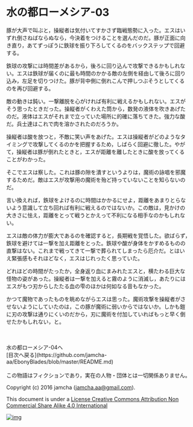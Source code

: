 # 水の都ローメシア-03

豚が大声で叫ぶと，操縦者は気付いてすかさず臨戦態勢に入った。エスはい  
ずれ倒さねばならぬなら，今決着をつけることを選んだのだ。豚が正面に向  
き直り，あてずっぽうに鉄球を振り下ろしてくるのをバックステップで回避  
する。  

鉄球の攻撃には時間差があるから，後ろに回り込んで攻撃できるかもしれな  
い。エスは鉄球が届くのに最も時間のかかる敵の左側を経由して後ろに回り  
込み，左足を切りつけた。豚が背中側に倒れこんで押しつぶそうとしてくる  
のを再び回避する。  

敵の動きは鈍い。一撃離脱を心がければ有利に戦えるかもしれない。エスが  
そう思ったときだった。操縦者がくわえた筒から，数発の液体を吹きあげた  
のだ。液体はエスがそれまで立っていた場所に的確に落ちてきた。強力な酸  
だ。兵士達はこれで肉を溶かされたのだろうか。  

操縦者は酸を放つと，不敵に笑い声をあげた。エスは操縦者がどのようなタ  
イミングで攻撃してくるのかを把握するため，しばらく回避に徹した。やが  
て，操縦者は豚が倒れたときと，エスが距離を離したときに酸を放ってくる  
ことがわかった。  

そこでエスは察した。これは豚の隙を潰すというよりは，魔術の詠唱を邪魔  
するためだ。敵はエスが攻撃用の魔術を殆ど持っていないことを知らないの  
だ。  

言い換えれば，鉄球をよけるのに時間はかかるにせよ，距離をあまりとらな  
いよう意識して立ち回れば有利に戦えるのではないか。この敵は，見かけの  
大きさに怯え，距離をとって戦うとかえって不利になる相手なのかもしれな  
い。  

エスは敵の体力が膨大であるのを確認すると，長期戦を覚悟した。欲ばらず，  
鉄球を避けては一撃を加え距離をとった。鉄球や酸が身体をかすめるものの  
直撃はない。これまで戦ってきて一撃で葬られてしまったら厄介だ。とはい  
え緊張感もそれほどなく，エスはじれったく思っていた。  

どれほどの時間がたったか，全身返り血にまみれたエスと，横たわる巨大な  
怪物の姿があった。操縦者は一撃を加えると霧のように消滅し，あたりには  
エスがもつ刃からしたたる血の雫のほかは何如なる音もなかった。  

かつて魔物であったものを眺めながらエスは思った。魔術攻撃を操縦者がさ  
せないようにしていたのは，この豚が魔術に弱いからではないか。しかも鎧  
に刃の攻撃は通りにくいのだから，刃に魔術を付加していればもっと早く倒  
せたかもしれない，と。  

<br>  
<br>  
水の都ローメシア-04へ  

<br>  
[目次へ戻る](https://github.com/jamcha-aa/EbonyBlades/blob/master/README.md)  
<br>  
<br>  
この物語はフィクションであり，実在の人物・団体とは一切関係ありません。  

Copyright (c) 2016 jamcha (jamcha.aa@gmail.com).  

This document is under a [License Creative Commons Attribution Non Commercial Share Alike 4.0 International](http://creativecommons.org/licenses/by-nc-sa/4.0/deed)  

[![img](http://i.creativecommons.org/l/by-nc-sa/3.0/80x15.png)](http://creativecommons.org/licenses/by-nc-sa/4.0/deed)